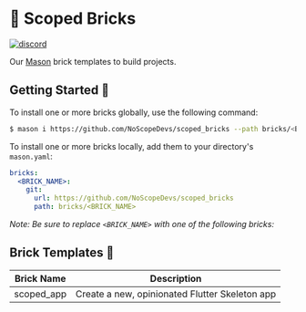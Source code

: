 # 🧱 Scoped Bricks

<a href="https://discord.gg/maXe5YsWXH"><img src="https://img.shields.io/discord/870519133899472926.svg?logo=discord" alt="discord"></a>

Our [Mason][mason_link] brick templates to build projects.

[mason_link]: https://github.com/felangel/mason

## Getting Started 🚀

To install one or more bricks globally, use the following command:

```sh
$ mason i https://github.com/NoScopeDevs/scoped_bricks --path bricks/<BRICK_NAME>
```

To install one or more bricks locally, add them to your directory's `mason.yaml`:

```yaml
bricks:
  <BRICK_NAME>:
    git:
      url: https://github.com/NoScopeDevs/scoped_bricks
      path: bricks/<BRICK_NAME>
```

*Note: Be sure to replace `<BRICK_NAME>` with one of the following bricks:*

## Brick Templates 🧱

| Brick Name            | Description                                      |
| --------------------- | ------------------------------------------------ |
| scoped_app            | Create a new, opinionated Flutter Skeleton app   |